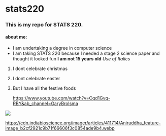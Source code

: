 # stats220

### This is my repo for STATS 220. 

#### about me:

- I am undertaking a degree in computer science
- I am taking STATS 220 because I needed a stage 2 science paper and thought it looked fun
**I am not 15 years old**
  *Use of Italics*

1. I dont celebrate christmas
1. I dont celebrate easter
1. But I have all the festive foods

   https://www.youtube.com/watch?v=Cqd1Gvq-RBY&ab_channel=GaryBrolsma

![](https://media1.tenor.com/m/bcL67XPaG7oAAAAd/oggy-and-the-cockroaches-dee-dee.gif)

https://cdn.indiabioscience.org/imager/articles/411714/Aniruddha_feature-image_b2cf2921c9b71f66606f3c0854ade9b4.webp
